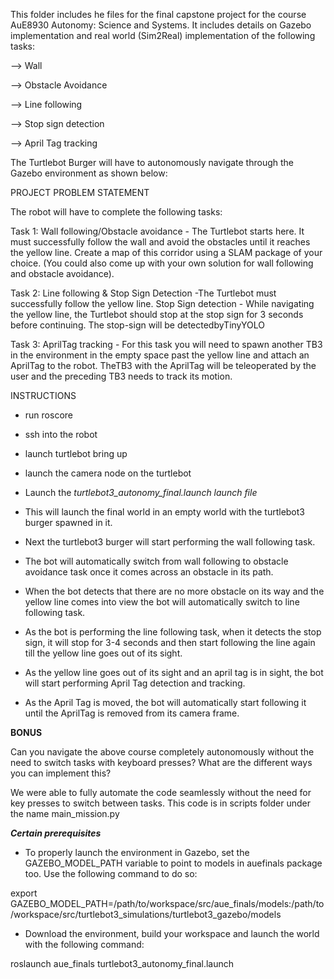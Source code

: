 This folder includes he files for the final capstone project for the course AuE8930 Autonomy: Science and Systems. It includes details on Gazebo implementation and real world (Sim2Real) implementation of the following tasks:

--> Wall

--> Obstacle Avoidance

--> Line following

--> Stop sign detection

--> April Tag tracking

The Turtlebot Burger will have to autonomously navigate through the Gazebo environment as shown below:

PROJECT PROBLEM STATEMENT

The robot will have to complete the following tasks:

Task 1: Wall following/Obstacle avoidance - The Turtlebot starts here. It must successfully follow the wall and avoid the obstacles until it reaches the yellow line. Create a map of this corridor using a SLAM package of your choice. (You could also come up with your own solution for wall following and obstacle avoidance).

Task 2: Line following & Stop Sign Detection -The Turtlebot must successfully follow the yellow line. Stop Sign detection - While navigating the yellow line, the Turtlebot should stop at the stop sign for 3 seconds before continuing. The stop-sign will be detectedbyTinyYOLO

Task 3: AprilTag tracking - For this task you will need to spawn another TB3 in the environment in the empty space past the yellow line and attach an AprilTag to the robot. TheTB3 with the AprilTag will be teleoperated by the user and the preceding TB3 needs to track its motion.

INSTRUCTIONS

- run roscore
- ssh into the robot
- launch turtlebot bring up
- launch the camera node on the turtlebot
- Launch the
_turtlebot3_autonomy_final.launch launch file_

- This will launch the final world in an empty world with the turtlebot3 burger spawned in it.
- Next the turtlebot3 burger will start performing the wall following task.
- The bot will automatically switch from wall following to obstacle avoidance task once it comes across an obstacle in its path.
- When the bot detects that there are no more obstacle on its way and the yellow line comes into view the bot will automatically switch to line following task.
- As the bot is performing the line following task, when it detects the stop sign, it will stop for 3-4 seconds and then start following the line again till the yellow line goes out of its sight.
- As the yellow line goes out of its sight and an april tag is in sight, the bot will start performing April Tag detection and tracking.
- As the April Tag is moved, the bot will automatically start following it until the AprilTag is removed from its camera frame.



**BONUS**

Can you navigate the above course completely autonomously without the need to switch tasks with keyboard presses? What are the different ways you can implement this?

We were able to fully automate the code seamlessly without the need for key presses to switch between tasks. This code is in scripts folder under the name main_mission.py

**_Certain prerequisites_**

- To properly launch the environment in Gazebo, set the GAZEBO_MODEL_PATH variable to point to models in auefinals package too. Use the following command to do so:

export GAZEBO_MODEL_PATH=/path/to/workspace/src/aue_finals/models:/path/to/workspace/src/turtlebot3_simulations/turtlebot3_gazebo/models

- Download the environment, build your workspace and launch the world with the following command:

roslaunch aue_finals turtlebot3_autonomy_final.launch
